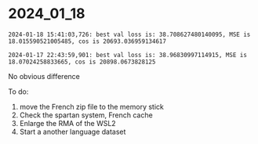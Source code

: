 # 2024_01_18

```
2024-01-18 15:41:03,726: best val loss is: 38.708627480140095, MSE is 18.015590521005485, cos is 20693.036959134617
```

```
2024-01-17 22:43:59,901: best val loss is: 38.96830997114915, MSE is 18.07024258833665, cos is 20898.0673828125
```

No obvious difference



To do: 

1. move the French zip file to the memory stick
2. Check the spartan system, French cache
3. Enlarge the RMA of the WSL2
4. Start a another language dataset



